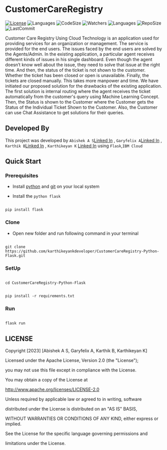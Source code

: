 
# CustomerCareRegistry

  

[![License]()](https://github.com/karthikeyankdeveloper/CustomerCareRegistry-Python-Flask/blob/main/LICENSE) ![Languages]() ![CodeSize]() ![Watchers]() ![Languages]() ![RepoSize]() ![LastCommit]()

  

Customer Care Registry Using Cloud Technology is an application used for providing services for an organization or management. The service is provided for the end users. The issues faced by the end users are solved by the Agents/Admin. In the existing application, a particular agent receives different kinds of issues in his single dashboard. Even though the agent doesn’t know well about the issue, they need to solve that issue at the right time. And then, the status of the ticket is not shown to the customer. Whether the ticket has been closed or open is unavailable. Finally, the tickets are closed manually. This takes more manpower and time. We have initiated our proposed solution for the drawbacks of the existing application. The first solution is internal routing where the agent receives the ticket automatically from the customer's query using Machine Learning Concept. Then, the Status is shown to the Customer where the Customer gets the Status of the Individual Ticket Shown to the Customer. Also, the Customer can use Chat Assistance to get solutions for their queries.

  

## Developed By

  

This project was developed by `Abishek A S`[Linked In](https://in.linkedin.com/in/abishek-a-s-958188175/) , `Garyfelix A`[Linked In](https://in.linkedin.com/in/gary-felix-a-4075541a2/) , `Karthik B`[Linked In](https://in.linkedin.com/in/karthik-b-7276171a9/) , `Karthikeyan K` [Linked In](https://www.linkedin.com/in/karthikeyan-developer/) using `Flask`,`IBM Cloud`

  


  
  

## Quick Start

  

### Prerequisites

- Install [python](https://www.python.org/downloads/) and [git](https://git-scm.com/download/) on your local system

  

- Install the `python flask`

```

pip install flask

```

  

### Clone

  

- Open new folder and run following command in your terminal

```

git clone https://github.com/karthikeyankdeveloper/CustomerCareRegistry-Python-Flask.git

```

  

### SetUp

```

cd CustomerCareRegistry-Python-Flask

```

  

```

pip install -r requirements.txt

```

  

### Run

```

flask run

```

  

## LICENSE

Copyright [2023] [Abishek A S, Garyfelix A, Karthik B, Karthikeyan K]

  

Licensed under the Apache License, Version 2.0 (the "License");

you may not use this file except in compliance with the License.

You may obtain a copy of the License at

  

http://www.apache.org/licenses/LICENSE-2.0

  

Unless required by applicable law or agreed to in writing, software

distributed under the License is distributed on an "AS IS" BASIS,

WITHOUT WARRANTIES OR CONDITIONS OF ANY KIND, either express or implied.

See the License for the specific language governing permissions and

limitations under the License.